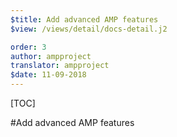 ```yaml
---
$title: Add advanced AMP features
$view: /views/detail/docs-detail.j2

order: 3
author: ampproject
translator: ampproject
$date: 11-09-2018
---
```


[TOC]

#Add advanced AMP features
